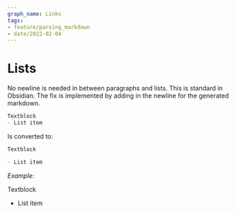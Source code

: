 ```yaml
---
graph_name: Links
tags:
- feature/parsing_markdown
- date/2022-02-04
---
```


# Lists
No newline is needed in between paragraphs and lists. This is standard in Obsidian. The fix is implemented by adding in the newline for the generated markdown.

``` md
Textblock
- List item
```

Is converted to:
``` md
Textblock

- List item
```

_Example_: 

Textblock
- List item